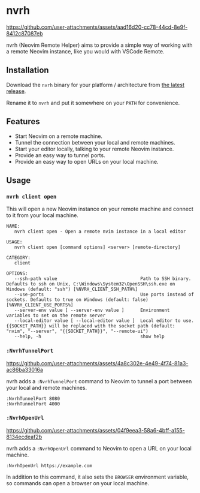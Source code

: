 # nvrh

https://github.com/user-attachments/assets/aad16d20-cc78-44cd-8e9f-8412c87087eb

nvrh (Neovim Remote Helper) aims to provide a simple way of working with a
remote Neovim instance, like you would with VSCode Remote.

## Installation

Download the `nvrh` binary for your platform / architecture from [the latest
release](https://github.com/mikew/nvrh/releases/latest).

Rename it to `nvrh` and put it somewhere on your `PATH` for convenience.

## Features

- Start Neovim on a remote machine.
- Tunnel the connection between your local and remote machines.
- Start your editor locally, talking to your remote Neovim instance.
- Provide an easy way to tunnel ports.
- Provide an easy way to open URLs on your local machine.

## Usage

### `nvrh client open`

This will open a new Neovim instance on your remote machine and connect to it
from your local machine.

```
NAME:
   nvrh client open - Open a remote nvim instance in a local editor

USAGE:
   nvrh client open [command options] <server> [remote-directory]

CATEGORY:
   client

OPTIONS:
   --ssh-path value                               Path to SSH binary. Defaults to ssh on Unix, C:\Windows\System32\OpenSSH\ssh.exe on Windows (default: "ssh") [%NVRH_CLIENT_SSH_PATH%]
   --use-ports                                    Use ports instead of sockets. Defaults to true on Windows (default: false) [%NVRH_CLIENT_USE_PORTS%]
   --server-env value [ --server-env value ]      Environment variables to set on the remote server
   --local-editor value [ --local-editor value ]  Local editor to use. {{SOCKET_PATH}} will be replaced with the socket path (default: "nvim", "--server", "{{SOCKET_PATH}}", "--remote-ui")
   --help, -h                                     show help
```

### `:NvrhTunnelPort`

https://github.com/user-attachments/assets/4a8c302e-4e49-4f74-81a3-ac86ba33016a

nvrh adds a `:NvrhTunnelPort` command to Neovim to tunnel a port between your
local and remote machines.

```vim
:NvrhTunnelPort 8080
:NvrhTunnelPort 4000
```

### `:NvrhOpenUrl`

https://github.com/user-attachments/assets/04f9eea3-58a6-4bff-a155-8134ecdeaf2b

nvrh adds a `:NvrhOpenUrl` command to Neovim to open a URL on your local machine.

```vim
:NvrhOpenUrl https://example.com
```

In addition to this command, it also sets the `BROWSER` environment variable,
so commands can open a browser on your local machine.
